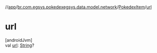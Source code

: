 //[app](../../../index.md)/[br.com.egsys.pokedexegsys.data.model.network](../index.md)/[PokedexItem](index.md)/[url](url.md)

# url

[androidJvm]\
val [url](url.md): [String](https://kotlinlang.org/api/latest/jvm/stdlib/kotlin/-string/index.html)?
